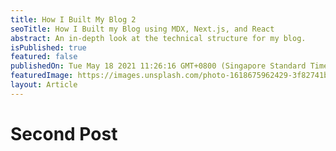 ```yaml
---
title: How I Built My Blog 2
seoTitle: How I Built my Blog using MDX, Next.js, and React
abstract: An in-depth look at the technical structure for my blog.
isPublished: true
featured: false
publishedOn: Tue May 18 2021 11:26:16 GMT+0800 (Singapore Standard Time)
featuredImage: https://images.unsplash.com/photo-1618675962429-3f82741be252?ixid=MnwxMjA3fDB8MHxwaG90by1wYWdlfHx8fGVufDB8fHx8&ixlib=rb-1.2.1&auto=format&fit=crop&w=2134&q=80
layout: Article
---
```


# Second Post
